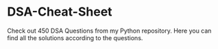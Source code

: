 # DSA-Cheat-Sheet
Check out 450 DSA Questions from my Python repository. Here you can find all the solutions according to the questions. 
